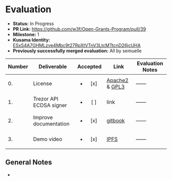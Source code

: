 # Evaluation

- **Status:** In Progress
- **PR Link:** https://github.com/w3f/Open-Grants-Program/pull/39
- **Milestone:** 1
- **Kusama Identity:** [ESxS4A7GHMLzve4Mbc9t27RpXtVTnV3LtcMTtcnD26jcUHA](https://polkascan.io/pre/kusama/account/ESxS4A7GHMLzve4Mbc9t27RpXtVTnV3LtcMTtcnD26jcUHA)
- **Previously successfully merged evaluation:** All by semuelle

| Number | Deliverable | Accepted | Link | Evaluation Notes |
| ------ | ----------- | :------: | ---- |----------------- |
| 0. | License | <ul><li>[x] </li></ul> | [Apache2](https://github.com/hoonsubin/apps/blob/master/LICENSE) & [GPL3](https://github.com/PlasmNetwork/Plasm/blob/dusty/LICENSE) | —— |
| 1. | Trezor API ECDSA signer | <ul><li>[ ] </li></ul> | link | —— |
| 2. | Improve documentation | <ul><li>[x] </li></ul> | [gitbook](https://docs.plasmnet.io/build/metamask-signatures) | —— |
| 3. | Demo video | <ul><li>[x] </li></ul> | [IPFS](https://ipfs.io/ipfs/QmQx3SirhivZ3E3FqCgFYiv6NypV4oysy9beVWX77GxADx/polkadotjs-trezor.mp4) | —— |


## General Notes

-
